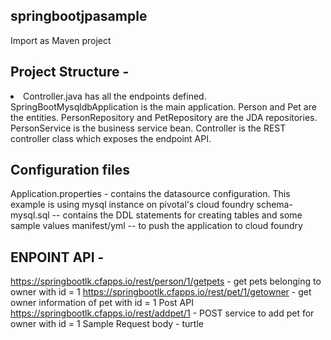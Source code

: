 ## springbootjpasample
Import as Maven project

## Project Structure -
<li>Controller.java has all the endpoints defined.</li>
SpringBootMysqldbApplication is the main application. 
Person and Pet are the entities.
PersonRepository and PetRepository are the JDA repositories.
PersonService is the business service bean. 
Controller is the REST controller class which exposes the endpoint API.

## Configuration files
Application.properties - contains the datasource configuration. This example is using mysql instance on pivotal's cloud foundry
schema-mysql.sql -- contains the DDL statements for creating tables and some sample values
manifest/yml -- to push the application to cloud foundry

## ENPOINT API -
https://springbootlk.cfapps.io/rest/person/1/getpets - get pets belonging to owner with id = 1
https://springbootlk.cfapps.io/rest/pet/1/getowner - get owner information of pet with id = 1
Post API 
https://springbootlk.cfapps.io/rest/addpet/1 - POST service to add pet for owner with id = 1
Sample Request body  - turtle 
